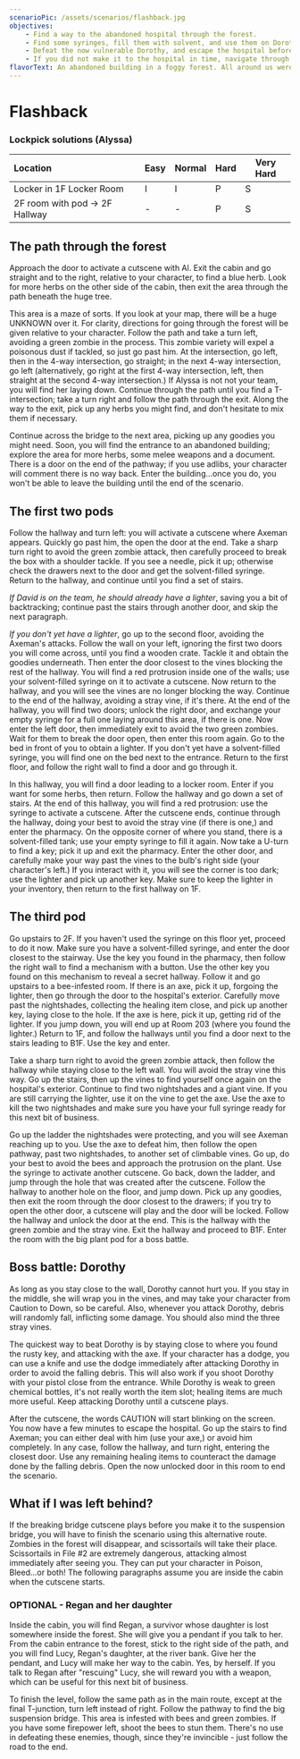 ```yaml
---
scenarioPic: /assets/scenarios/flashback.jpg
objectives:
    - Find a way to the abandoned hospital through the forest.
    - Find some syringes, fill them with solvent, and use them on Dorothy's three exposed pods, while avoiding the Axeman.
    - Defeat the now vulnerable Dorothy, and escape the hospital before it collapses.
    - If you did not make it to the hospital in time, navigate through the forest to find a large bridge.
flavorText: An abandoned building in a foggy forest. All around us were the echoes of some forgotten tragedy. Enveloped in evil, we pressed onward.
---
```

# Flashback

<ScenarioOverviewCard/>

### Lockpick solutions (Alyssa)

Location|Easy|Normal|Hard|Very Hard
:---|---|---|---|---
Locker in 1F Locker Room|I|I|P|S
2F room with pod &#8594; 2F Hallway|-|-|P|S

## The path through the forest

Approach the door to activate a cutscene with Al. Exit the cabin and go straight and to the right, relative to your character, to find a blue herb. Look for more herbs on the other side of the cabin, then exit the area through the path beneath the huge tree.

This area is a maze of sorts. If you look at your map, there will be a huge UNKNOWN over it. For clarity, directions for going through the forest will be given relative to your character. Follow the path and take a turn left, avoiding a green zombie in the process. This zombie variety will expel a poisonous dust if tackled, so just go past him. At the intersection, go left, then in the 4-way intersection, go straight; in the next 4-way intersection, go left (alternatively, go right at the first 4-way intersection, left, then straight at the second 4-way intersection.) If Alyssa is not not your team, you will find her laying down. Continue through the path until you find a T-intersection; take a turn right and follow the path through the exit. Along the way to the exit, pick up any herbs you might find, and don't hesitate to mix them if necessary.

Continue across the bridge to the next area, picking up any goodies you might need. Soon, you will find the entrance to an abandoned building; explore the area for more herbs, some melee weapons and a document. There is a door on the end of the pathway; if you use adlibs, your character will comment there is no way back. Enter the building...once you do, you won't be able to leave the building until the end of the scenario.

## The first two pods

Follow the hallway and turn left: you will activate a cutscene where Axeman appears. Quickly go past him, the open the door at the end. Take a sharp turn right to avoid the green zombie attack, then carefully proceed to break the box with a shoulder tackle. If you see a needle, pick it up; otherwise check the drawers next to the door and get the solvent-filled syringe. Return to the hallway, and continue until you find a set of stairs.

*If David is on the team, he should already have a lighter*, saving you a bit of backtracking; continue past the stairs through another door, and skip the next paragraph.

*If you don't yet have a lighter*, go up to the second floor, avoiding the Axeman's attacks. Follow the wall on your left, ignoring the first two doors you will come across, until you find a wooden crate. Tackle it and obtain the goodies underneath. Then enter the door closest to the vines blocking the rest of the hallway. You will find a red protrusion inside one of the walls; use your solvent-filled syringe on it to activate a cutscene. Now return to the hallway, and you will see the vines are no longer blocking the way. Continue to the end of the hallway, avoiding a stray vine, if it's there. At the end of the hallway, you will find two doors; unlock the right door, and exchange your empty syringe for a full one laying around this area, if there is one. Now enter the left door, then immediately exit to avoid the two green zombies. Wait for them to break the door open, then enter this room again. Go to the bed in front of you to obtain a lighter. If you don't yet have a solvent-filled syringe, you will find one on the bed next to the entrance. Return to the first floor, and follow the right wall to find a door and go through it.

In this hallway, you will find a door leading to a locker room. Enter if you want for some herbs, then return. Follow the hallway and go down a set of stairs. At the end of this hallway, you will find a red protrusion: use the syringe to activate a cutscene. After the cutscene ends, continue through the hallway, doing your best to avoid the stray vine (if there is one,) and enter the pharmacy. On the opposite corner of where you stand, there is a solvent-filled tank; use your empty syringe to fill it again. Now take a U-turn to find a key; pick it up and exit the pharmacy. Enter the other door, and carefully make your way past the vines to the bulb's right side (your character's left.) If you interact with it, you will see the corner is too dark; use the lighter and pick up another key. Make sure to keep the lighter in your inventory, then return to the first hallway on 1F.

## The third pod

Go upstairs to 2F. If you haven't used the syringe on this floor yet, proceed to do it now. Make sure you have a solvent-filled syringe, and enter the door closest to the stairway. Use the key you found in the pharmacy, then follow the right wall to find a mechanism with a button. Use the other key you found on this mechanism to reveal a secret hallway. Follow it and go upstairs to a bee-infested room. If there is an axe, pick it up, forgoing the lighter, then go through the door to the hospital's exterior. Carefully move past the nightshades, collecting the healing item close, and pick up another key, laying close to the hole. If the axe is here, pick it up, getting rid of the lighter. If you jump down, you will end up at Room 203 (where you found the lighter.) Return to 1F, and follow the hallways until you find a door next to the stairs leading to B1F. Use the key and enter.

Take a sharp turn right to avoid the green zombie attack, then follow the hallway while staying close to the left wall. You will avoid the stray vine this way. Go up the stairs, then up the vines to find yourself once again on the hospital's exterior. Continue to find two nightshades and a giant vine. If you are still carrying the lighter, use it on the vine to get the axe. Use the axe to kill the two nightshades and make sure you have your full syringe ready for this next bit of business.

Go up the ladder the nightshades were protecting, and you will see Axeman reaching up to you. Use the axe to defeat him, then follow the open pathway, past two nightshades, to another set of climbable vines. Go up, do your best to avoid the bees and approach the protrusion on the plant. Use the syringe to activate another cutscene. Go back, down the ladder, and jump through the hole that was created after the cutscene. Follow the hallway to another hole on the floor, and jump down. Pick up any goodies, then exit the room through the door closest to the drawers; if you try to open the other door, a cutscene will play and the door will be locked. Follow the hallway and unlock the door at the end. This is the hallway with the green zombie and the stray vine. Exit the hallway and proceed to B1F. Enter the room with the big plant pod for a boss battle.

## Boss battle: Dorothy

As long as you stay close to the wall, Dorothy cannot hurt you. If you stay in the middle, she will wrap you in the vines, and may take your character from Caution to Down, so be careful. Also, whenever you attack Dorothy, debris will randomly fall, inflicting some damage. You should also mind the three stray vines.

The quickest way to beat Dorothy is by staying close to where you found the rusty key, and attacking with the axe. If your character has a dodge, you can use a knife and use the dodge immediately after attacking Dorothy in order to avoid the falling debris. This will also work if you shoot Dorothy with your pistol close from the entrance. While Dorothy is weak to green chemical bottles, it's not really worth the item slot; healing items are much more useful. Keep attacking Dorothy until a cutscene plays.

After the cutscene, the words CAUTION will start blinking on the screen. You now have a few minutes to escape the hospital. Go up the stairs to find Axeman; you can either deal with him (use your axe,) or avoid him completely. In any case, follow the hallway, and turn right, entering the closest door. Use any remaining healing items to counteract the damage done by the falling debris. Open the now unlocked door in this room to end the scenario.

## What if I was left behind?

If the breaking bridge cutscene plays before you make it to the suspension bridge, you will have to finish the scenario using this alternative route. Zombies in the forest will disappear, and scissortails will take their place. Scissortails in File #2 are extremely dangerous, attacking almost immediately after seeing you. They can put your character in Poison, Bleed...or both! The following paragraphs assume you are inside the cabin when the cutscene starts.

### OPTIONAL - Regan and her daughter

Inside the cabin, you will find Regan, a survivor whose daughter is lost somewhere inside the forest. She will give you a pendant if you talk to her. From the cabin entrance to the forest, stick to the right side of the path, and you will find Lucy, Regan's daughter, at the river bank. Give her the pendant, and Lucy will make her way to the cabin. Yes, by herself. If you talk to Regan after "rescuing" Lucy, she will reward you with a weapon, which can be useful for this next bit of business.

To finish the level, follow the same path as in the main route, except at the final T-junction, turn left instead of right. Follow the pathway to find the big suspension bridge. This area is infested with bees and green zombies. If you have some firepower left, shoot the bees to stun them. There's no use in defeating these enemies, though, since they're invincible - just follow the road to the end.
